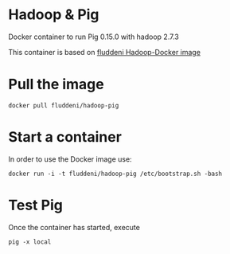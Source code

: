 Hadoop & Pig
==============================

Docker container to run Pig 0.15.0 with hadoop 2.7.3

This container is based on [fluddeni Hadoop-Docker image](https://registry.hub.docker.com/u/fluddeni/hadoop/) 

# Pull the image

```
docker pull fluddeni/hadoop-pig
```

# Start a container

In order to use the Docker image use:

```
docker run -i -t fluddeni/hadoop-pig /etc/bootstrap.sh -bash
```

# Test Pig

Once the container has started, execute
```
pig -x local
```

